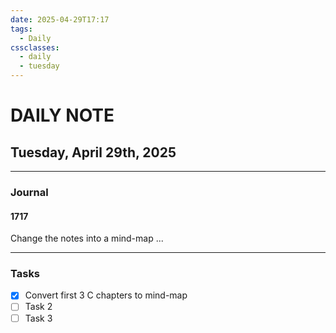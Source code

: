 ```yaml
---
date: 2025-04-29T17:17
tags:
  - Daily
cssclasses:
  - daily
  - tuesday
---
```

# DAILY NOTE
## Tuesday, April 29th, 2025
***
### Journal
#### 1717
Change the notes into a mind-map
...
***
### Tasks
- [x] Convert first 3 C chapters to mind-map
- [ ] Task 2
- [ ] Task 3